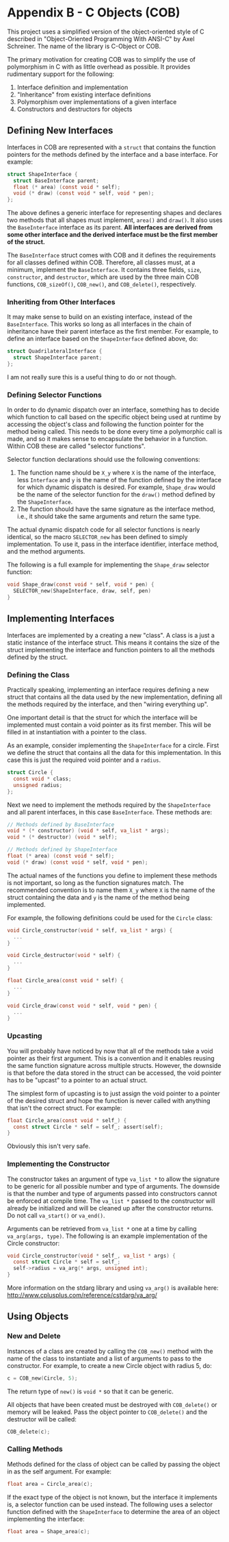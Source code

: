 # Appendix B - C Objects (COB)

This project uses a simplified version of the object-oriented style of C
described in "Object-Oriented Programming With ANSI-C" by Axel Schreiner. The
name of the library is C-Object or COB.

The primary motivation for creating COB was to simplify the use of polymorphism
in C with as little overhead as possible. It provides rudimentary support for
the following:

1. Interface definition and implementation
2. "Inheritance" from existing interface definitions
3. Polymorphism over implementations of a given interface
4. Constructors and destructors for objects

## Defining New Interfaces

Interfaces in COB are represented with a `struct` that contains the function
pointers for the methods defined by the interface and a base interface. For
example:

```c
struct ShapeInterface {
  struct BaseInterface parent;
  float (* area) (const void * self);
  void (* draw) (const void * self, void * pen);
};
```

The above defines a generic interface for representing shapes and declares two
methods that all shapes must implement, `area()` and `draw()`. It also uses
the `BaseInterface` interface as its parent. **All interfaces are derived from
some other interface and the derived interface must be the first member of the
struct.**

The `BaseInterface` struct comes with COB and it defines the requirements for
all classes defined within COB. Therefore, all classes must, at a minimum,
implement the `BaseInterface`. It contains three fields, `size`, `constructor`,
and `destructor`, which are used by the three main COB functions,
`COB_sizeOf()`, `COB_new()`, and `COB_delete()`, respectively.

### Inheriting from Other Interfaces

It may make sense to build on an existing interface, instead of the
`BaseInterface`. This works so long as all interfaces in the chain of
inheritance have their parent interface as the first member. For example, to
define an interface based on the `ShapeInterface` defined above, do:

```c
struct QuadrilateralInterface {
  struct ShapeInterface parent;
};
```

I am not really sure this is a useful thing to do or not though.

### Defining Selector Functions

In order to do dynamic dispatch over an interface, something has to decide which
function to call based on the specific object being used at runtime by accessing
the object's class and following the function pointer for the method being
called. This needs to be done every time a polymorphic call is made, and so it
makes sense to encapsulate the behavior in a function. Within COB these are
called "selector functions".

Selector function declarations should use the following conventions:

1. The function name should be `X_y` where `X` is the name of the interface,
   less `Interface` and `y` is the name of the function defined by the interface
   for which dynamic dispatch is desired. For example, `Shape_draw` would be the
   name of the selector function for the `draw()` method defined by the
   `ShapeInterface`.
2. The function should have the same signature as the interface method, i.e., it
   should take the same arguments and return the same type.

The actual dynamic dispatch code for all selector functions is nearly identical,
so the macro `SELECTOR_new` has been defined to simply implementation. To use
it, pass in the interface identifier, interface method, and the method
arguments.

The following is a full example for implementing the `Shape_draw` selector
function:

```c
void Shape_draw(const void * self, void * pen) {
  SELECTOR_new(ShapeInterface, draw, self, pen)
}
```

## Implementing Interfaces

Interfaces are implemented by a creating a new "class". A class is a just a
static instance of the interface struct. This means it contains the size of the
struct implementing the interface and function pointers to all the methods
defined by the struct.

### Defining the Class

Practically speaking, implementing an interface requires defining a new struct
that contains all the data used by the new implementation, defining all the
methods required by the interface, and then "wiring everything up".

One important detail is that the struct for which the interface will be
implemented must contain a void pointer as its first member. This will be filled
in at instantiation with a pointer to the class.

As an example, consider implementing the `ShapeInterface` for a circle. First we
define the struct that contains all the data for this implementation. In this
case this is just the required void pointer and a `radius`.

```c
struct Circle {
  const void * class;
  unsigned radius;
};
```

Next we need to implement the methods required by the `ShapeInterface` and all
parent interfaces, in this case `BaseInterface`. These methods are:

```c
// Methods defined by BaseInterface
void * (* constructor) (void * self, va_list * args);
void * (* destructor) (void * self);

// Methods defined by ShapeInterface
float (* area) (const void * self);
void (* draw) (const void * self, void * pen);
```

The actual names of the functions you define to implement these methods is not
important, so long as the function signatures match. The recommended convention
is to name them `X_y` where `X` is the name of the struct containing the data
and `y` is the name of the method being implemented.

For example, the following definitions could be used for the `Circle` class:

```c
void Circle_constructor(void * self, va_list * args) {
  ...
}

void Circle_destructor(void * self) {
  ...
}

float Circle_area(const void * self) {
  ...
}

void Circle_draw(const void * self, void * pen) {
  ...
}
```

### Upcasting

You will probably have noticed by now that all of the methods take a void
pointer as their first argument. This is a convention and it enables reusing the
same function signature across multiple structs. However, the downside is that
before the data stored in the struct can be accessed, the void pointer has to be
"upcast" to a pointer to an actual struct.

The simplest form of upcasting is to just assign the void pointer to a pointer
of the desired struct and hope the function is never called with anything that
isn't the correct struct. For example:

```c
float Circle_area(const void * self_) {
  const struct Circle * self = self_; assert(self);
}
```

Obviously this isn't very safe.

### Implementing the Constructor

The constructor takes an argument of type `va_list *` to allow the signature to
be generic for all possible number and type of arguments. The downside is that
the number and type of arguments passed into constructors cannot be enforced at
compile time. The `va_list *` passed to the constructor will already be
initialized and will be cleaned up after the constructor returns. Do not call
`va_start()` or `va_end()`.

Arguments can be retrieved from `va_list *` one at a time by calling
`va_arg(args, type)`. The following is an example implementation of the Circle
constructor:

```c
void Circle_constructor(void * self_, va_list * args) {
  const struct Circle * self = self_;
  self->radius = va_arg(* args, unsigned int);
}
```

More information on the stdarg library and using `va_arg()` is available here:
<http://www.cplusplus.com/reference/cstdarg/va_arg/>

## Using Objects

### New and Delete

Instances of a class are created by calling the `COB_new()` method with the name
of the class to instantiate and a list of arguments to pass to the constructor.
For example, to create a new Circle object with radius 5, do:

```c
c = COB_new(Circle, 5);
```

The return type of `new()` is `void *` so that it can be generic.

All objects that have been created must be destroyed with `COB_delete()` or
memory will be leaked. Pass the object pointer to `COB_delete()` and the
destructor will be called:

```c
COB_delete(c);
```

### Calling Methods

Methods defined for the class of object can be called by passing the object in
as the self argument. For example:

```c
float area = Circle_area(c);
```

If the exact type of the object is not known, but the interface it implements
is, a selector function can be used instead. The following uses a selector
function defined with the `ShapeInterface` to determine the area of an object
implementing the interface:

```c
float area = Shape_area(c);
```
